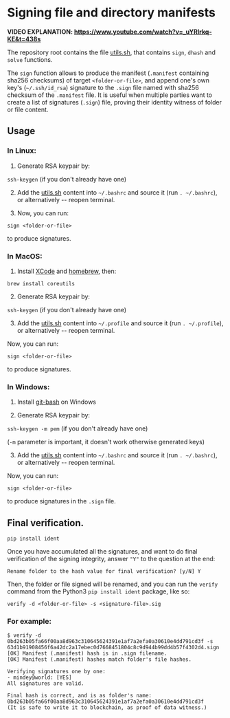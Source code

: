 # Signing file and directory manifests

**VIDEO EXPLANATION: https://www.youtube.com/watch?v=_uYRIrkq-KE&t=438s**

The repository root contains the file [utils.sh](https://raw.githubusercontent.com/mindey/ident/master/utils.sh), that contains `sign`, `dhash` and `solve` functions.

The `sign` function allows to produce the manifest (`.manifest` containing sha256 checksums) of target `<folder-or-file>`, and append one's own key's (`~/.ssh/id_rsa`) signature to the `.sign` file named with sha256 checksum of the `.manifest` file. It is useful when multiple parties want to create a list of signatures (`.sign`) file, proving their identity witness of folder or file content.

## Usage

### In Linux:

1. Generate RSA keypair by:

`ssh-keygen` (if you don't already have one)

2. Add the  [utils.sh](https://raw.githubusercontent.com/mindey/ident/master/utils.sh) content into `~/.bashrc` and source it (run `. ~/.bashrc`), or alternatively -- reopen terminal.

3. Now, you can run:

`sign <folder-or-file>`

to produce signatures.

### In MacOS:

1. Install [XCode](https://developer.apple.com/xcode/) and [homebrew](https://brew.sh/), then:

`brew install coreutils`

2. Generate RSA keypair by:

`ssh-keygen` (if you don't already have one)

3. Add the  [utils.sh](https://raw.githubusercontent.com/mindey/ident/master/utils.sh) content into `~/.profile` and source it (run `. ~/.profile`), or alternatively -- reopen terminal.

Now, you can run:

`sign <folder-or-file>`

to produce signatures.

### In Windows:

1. Install [git-bash](https://gitforwindows.org/) on Windows

2. Generate RSA keypair by:

`ssh-keygen -m pem` (if you don't already have one)

(`-m` parameter is important, it doesn't work otherwise generated keys)

3. Add the  [utils.sh](https://raw.githubusercontent.com/mindey/ident/master/utils.sh) content into `~/.bashrc` and source it (run `. ~/.bashrc`), or alternatively -- reopen terminal.

Now, you can run:

`sign <folder-or-file>`

to produce signatures in the `.sign` file.


## Final verification.

`pip install ident`

Once you have accumulated all the signatures, and want to do final verification of the signing integrity, answer `"Y"` to the question at the end:

`Rename folder to the hash value for final verification? [y/N] Y`

Then, the folder or file signed will be renamed, and you can run the `verify` command from the Python3 `pip install ident` package, like so:

`verify -d <folder-or-file> -s <signature-file>.sig`

### For example:

```
$ verify -d 0bd263b05fa66f00aa8d963c310645624391e1af7a2efa0a30610e4dd791cd3f -s 63d1b91908456f6a42dc2a17ebec0d7668451804c8c9d944b99dd4b57f4302d4.sign
[OK] Manifest (.manifest) hash is in .sign filename.
[OK] Manifest (.manifest) hashes match folder's file hashes.

Verifying signatures one by one:
- mindey@world: [YES]
All signatures are valid.

Final hash is correct, and is as folder's name:
0bd263b05fa66f00aa8d963c310645624391e1af7a2efa0a30610e4dd791cd3f
(It is safe to write it to blockchain, as proof of data witness.)
```
